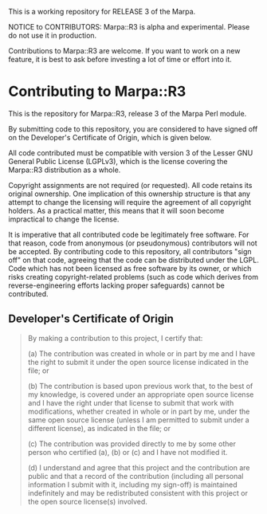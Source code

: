 This is a working repository for RELEASE 3 of the Marpa.

NOTICE to CONTRIBUTORS: Marpa::R3 is alpha and experimental.  Please do
not use it in production.

Contributions to Marpa::R3 are welcome.  If you want to work on a new
feature, it is best to ask before investing a lot of time or effort
into it.

Contributing to Marpa::R3
=========================

This is the repository for Marpa::R3, release 3 of the Marpa Perl
module.

By submitting code to this repository, you are considered to have
signed off on the Developer's Certificate of Origin, which is given
below.

All code contributed must be compatible with version 3 of the Lesser
GNU General Public License (LGPLv3), which is the license covering
the Marpa::R3 distribution as a whole.

Copyright assignments are not required (or requested). All code
retains its original ownership.  One implication of this ownership
structure is that any attempt to change the licensing will require
the agreement of all copyright holders.  As a practical matter,
this means that it will soon become impractical to change the
license.

It is imperative that all contributed code be legitimately free
software.  For that reason, code from anonymous (or pseudonymous)
contributors will not be accepted.  By contributing code to this
repository, all contributors "sign off" on that code, agreeing that
the code can be distributed under the LGPL.  Code which has not
been licensed as free software by its owner, or which risks creating
copyright-related problems (such as code which derives from
reverse-engineering efforts lacking proper safeguards) cannot be
contributed.

Developer's Certificate of Origin
---------------------------------

>  By making a contribution to this project, I certify that:
> 
>  (a) The contribution was created in whole or in part by me and I
>      have the right to submit it under the open source license
>      indicated in the file; or
> 
>  (b) The contribution is based upon previous work that, to the best
>      of my knowledge, is covered under an appropriate open source
>      license and I have the right under that license to submit that
>      work with modifications, whether created in whole or in part
>      by me, under the same open source license (unless I am
>      permitted to submit under a different license), as indicated
>      in the file; or
> 
>  (c) The contribution was provided directly to me by some other
>      person who certified (a), (b) or (c) and I have not modified
>      it.
> 
>  (d) I understand and agree that this project and the contribution
>      are public and that a record of the contribution (including all
>      personal information I submit with it, including my sign-off) is
>      maintained indefinitely and may be redistributed consistent with
>      this project or the open source license(s) involved.



